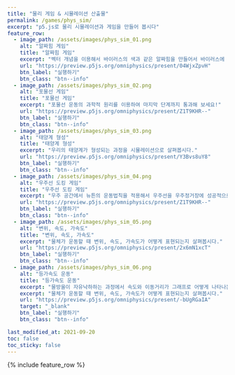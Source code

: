 ```yaml
---
title: "물리 게임 & 시뮬레이션 산출물"
permalink: /games/phys_sim/
excerpt: "p5.js로 물리 시뮬레이션과 게임을 만들어 봅시다"
feature_row:
  - image_path: /assets/images/phys_sim_01.png
    alt: "알짜힘 게임"
    title: "알짜힘 게임"
    excerpt: "벡터 개념을 이용해서 바이러스의 색과 같은 알짜힘을 만들어서 바이러스에 쏘아보세요!"
    url: "https://preview.p5js.org/omniphysics/present/04WjxZpvH"
    btn_label: "실행하기"
    btn_class: "btn--info"
  - image_path: /assets/images/phys_sim_02.png
    alt: "포물선 게임"
    title: "포물선 게임"
    excerpt: "포물선 운동의 과학적 원리를 이용하여 마지막 단계까지 통과해 보세요!"
    url: "https://preview.p5js.org/omniphysics/present/Z1T9KHR--"
    btn_label: "실행하기"
    btn_class: "btn--info"
  - image_path: /assets/images/phys_sim_03.png
    alt: "태양계 형성"
    title: "태양계 형성"
    excerpt: "우리의 태양계가 형성되는 과정을 시뮬레이션으로 살펴봅시다."
    url: "https://preview.p5js.org/omniphysics/present/Y3Bvs8uY8"
    btn_label: "실행하기"
    btn_class: "btn--info"
  - image_path: /assets/images/phys_sim_04.png
    alt: "우주선 도킹 게임"
    title: "우주선 도킹 게임"
    excerpt: "우주 공간에서 뉴튼의 운동법칙을 적용해서 우주선을 우주정거장에 성공적으로 도킹해보세요!"
    url: "https://preview.p5js.org/omniphysics/present/Z1T9KHR--"
    btn_label: "실행하기"
    btn_class: "btn--info"
  - image_path: /assets/images/phys_sim_05.png
    alt: "변위, 속도, 가속도"
    title: "변위, 속도, 가속도"
    excerpt: "물체가 운동할 때 변위, 속도, 가속도가 어떻게 표현되는지 살펴봅시다."
    url: "https://preview.p5js.org/omniphysics/present/2x6mN1xcT"
    btn_label: "실행하기"
    btn_class: "btn--info"
  - image_path: /assets/images/phys_sim_06.png
    alt: "등가속도 운동"
    title: "등가속도 운동"
    excerpt: "물방울이 자유낙하하는 과정에서 속도와 이동거리가 그래프로 어떻게 나타나는지 살펴봅시다. "
    excerpt: "물체가 운동할 때 변위, 속도, 가속도가 어떻게 표현되는지 살펴봅시다."
    url: "https://preview.p5js.org/omniphysics/present/-bUgRGaIA"
    target: "_blank"
    btn_label: "실행하기"
    btn_class: "btn--info"

last_modified_at: 2021-09-20
toc: false
toc_sticky: false
---
```



{% include feature_row %}

